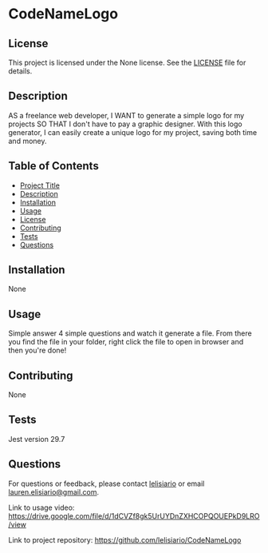 # CodeNameLogo
  
  ## License
  
This project is licensed under the None license. See the [LICENSE](LICENSE) file for details.
  
  ## Description
  
AS a freelance web developer, I WANT to generate a simple logo for my projects
SO THAT I don't have to pay a graphic designer. With this logo generator, I can easily create a unique logo for my project, saving both time and money.

  
  ## Table of Contents
  
  - [Project Title](#project-title)
  - [Description](#description)
  - [Installation](#installation)
  - [Usage](#usage)
  - [License](#license)
  - [Contributing](#contributing)
  - [Tests](#tests)
  - [Questions](#questions)
  
  
  
  ## Installation
  
  None
  
  ## Usage
  
  Simple answer 4 simple questions and watch it generate a file. From there you find the file in your folder, right click the file to open in browser and then you're done!
  
  ## Contributing
  
None
  
  ## Tests
  
  Jest version 29.7
  
  ## Questions
  
  For questions or feedback, please contact [lelisiario](https://github.com/lelisiario) or email [lauren.elisiario@gmail.com](mailto:lauren.elisiario@gmail.com).

  Link to usage video:
  https://drive.google.com/file/d/1dCVZf8gk5UrUYDnZXHCOPQOUEPkD9LRO/view
  
  Link to project repository:
https://github.com/lelisiario/CodeNameLogo

  